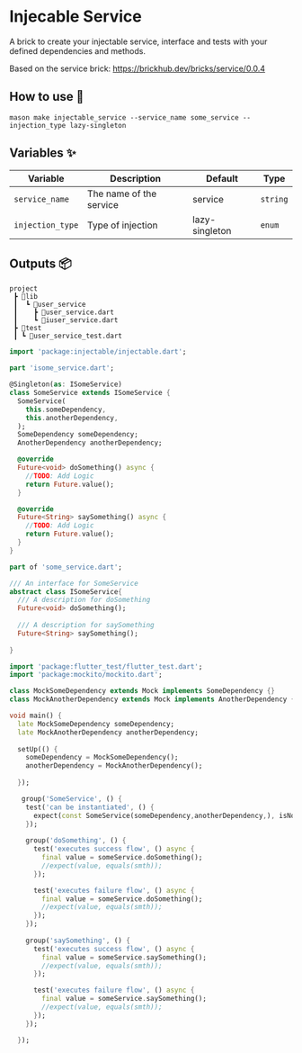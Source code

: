 # Injecable Service

A brick to create your injectable service, interface and tests with your defined dependencies and methods.

Based on the service brick: https://brickhub.dev/bricks/service/0.0.4

## How to use 🚀

```
mason make injectable_service --service_name some_service --injection_type lazy-singleton
```

## Variables ✨

| Variable         | Description                | Default                   | Type     |
| ---------------- | -------------------------- | ------------------------- | -------- |
| `service_name`   | The name of the service    | service                   | `string` |
| `injection_type` | Type of injection          | lazy-singleton            | `enum`   |

## Outputs 📦

```
project
 ┣ 📂lib
 ┃  ┗ 📂user_service
 ┃    ┣ 📜user_service.dart
 ┃    ┗ 📜iuser_service.dart
 ┣ 📂test
 ┃ ┗ 📜user_service_test.dart

 ```

```dart
import 'package:injectable/injectable.dart';

part 'isome_service.dart';

@Singleton(as: ISomeService)
class SomeService extends ISomeService {
  SomeService(
    this.someDependency,
    this.anotherDependency,
  );
  SomeDependency someDependency;
  AnotherDependency anotherDependency;

  @override
  Future<void> doSomething() async {
    //TODO: Add Logic
    return Future.value();
  }

  @override
  Future<String> saySomething() async {
    //TODO: Add Logic
    return Future.value();
  }
}
```

```dart
part of 'some_service.dart';

/// An interface for SomeService
abstract class ISomeService{ 
  /// A description for doSomething
  Future<void> doSomething();
  
  /// A description for saySomething
  Future<String> saySomething();
  
}
```

```dart
import 'package:flutter_test/flutter_test.dart';
import 'package:mockito/mockito.dart';

class MockSomeDependency extends Mock implements SomeDependency {}
class MockAnotherDependency extends Mock implements AnotherDependency {}

void main() {
  late MockSomeDependency someDependency;
  late MockAnotherDependency anotherDependency;
  
  setUp(() {
    someDependency = MockSomeDependency();
    anotherDependency = MockAnotherDependency();
    
  });

   group('SomeService', () {
    test('can be instantiated', () {
      expect(const SomeService(someDependency,anotherDependency,), isNotNull);
    });
    
    group('doSomething', () {
      test('executes success flow', () async {
        final value = someService.doSomething();
        //expect(value, equals(smth));
      });

      test('executes failure flow', () async {
        final value = someService.doSomething();
        //expect(value, equals(smth));
      });
    });
    
    group('saySomething', () {
      test('executes success flow', () async {
        final value = someService.saySomething();
        //expect(value, equals(smth));
      });

      test('executes failure flow', () async {
        final value = someService.saySomething();
        //expect(value, equals(smth));
      });
    });

  });
```
